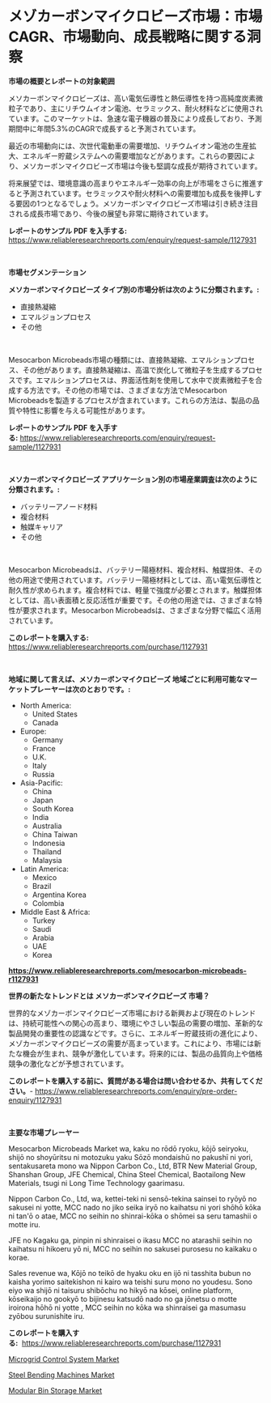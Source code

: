<p><h1>メゾカーボンマイクロビーズ市場：市場CAGR、市場動向、成長戦略に関する洞察</h1></p><p><strong>市場の概要とレポートの対象範囲</strong></p>
<p><p>メソカーボンマイクロビーズは、高い電気伝導性と熱伝導性を持つ高純度炭素微粒子であり、主にリチウムイオン電池、セラミックス、耐火材料などに使用されています。このマーケットは、急速な電子機器の普及により成長しており、予測期間中に年間5.3%のCAGRで成長すると予測されています。</p><p>最近の市場動向には、次世代電動車の需要増加、リチウムイオン電池の生産拡大、エネルギー貯蔵システムへの需要増加などがあります。これらの要因により、メソカーボンマイクロビーズ市場は今後も堅調な成長が期待されています。</p><p>将来展望では、環境意識の高まりやエネルギー効率の向上が市場をさらに推進すると予測されています。セラミックスや耐火材料への需要増加も成長を後押しする要因の1つとなるでしょう。メソカーボンマイクロビーズ市場は引き続き注目される成長市場であり、今後の展望も非常に期待されています。</p></p>
<p><strong>レポートのサンプル PDF を入手する:</strong> <a href="https://www.reliableresearchreports.com/enquiry/request-sample/1127931">https://www.reliableresearchreports.com/enquiry/request-sample/1127931</a></p>
<p>&nbsp;</p>
<p><strong>市場セグメンテーション</strong></p>
<p><strong>メソカーボンマイクロビーズ タイプ別の市場分析は次のように分類されます。:</strong></p>
<p><ul><li>直接熱凝縮</li><li>エマルジョンプロセス</li><li>その他</li></ul></p>
<p>&nbsp;</p>
<p><p>Mesocarbon Microbeads市場の種類には、直接熱凝縮、エマルションプロセス、その他があります。直接熱凝縮は、高温で炭化して微粒子を生成するプロセスです。エマルションプロセスは、界面活性剤を使用して水中で炭素微粒子を合成する方法です。その他の市場では、さまざまな方法でMesocarbon Microbeadsを製造するプロセスが含まれています。これらの方法は、製品の品質や特性に影響を与える可能性があります。</p></p>
<p><strong>レポートのサンプル PDF を入手する:</strong>&nbsp;<a href="https://www.reliableresearchreports.com/enquiry/request-sample/1127931">https://www.reliableresearchreports.com/enquiry/request-sample/1127931</a></p>
<p>&nbsp;</p>
<p><strong> メソカーボンマイクロビーズ アプリケーション別の市場産業調査は次のように分類されます。:</strong></p>
<p><ul><li>バッテリーアノード材料</li><li>複合材料</li><li>触媒キャリア</li><li>その他</li></ul></p>
<p>&nbsp;</p>
<p><p>Mesocarbon Microbeadsは、バッテリー陽極材料、複合材料、触媒担体、その他の用途で使用されています。バッテリー陽極材料としては、高い電気伝導性と耐久性が求められます。複合材料では、軽量で強度が必要とされます。触媒担体としては、高い表面積と反応活性が重要です。その他の用途では、さまざまな特性が要求されます。Mesocarbon Microbeadsは、さまざまな分野で幅広く活用されています。</p></p>
<p><strong>このレポートを購入する:</strong>&nbsp; <a href="https://www.reliableresearchreports.com/purchase/1127931">https://www.reliableresearchreports.com/purchase/1127931</a></p>
<p>&nbsp;</p>
<p><strong>地域に関して言えば、メソカーボンマイクロビーズ 地域ごとに利用可能なマーケットプレーヤーは次のとおりです。:</strong></p>
<p><ul>
    <li>
        North America:
        <ul>
            <li>United States</li>
            <li>Canada</li>
        </ul>
    </li>
    <li>
        Europe:
        <ul>
            <li>Germany</li>
            <li>France</li>
            <li>U.K.</li>
            <li>Italy</li>
            <li>Russia</li>
        </ul>
    </li>
    <li>
        Asia-Pacific:
        <ul>
            <li>China</li>
            <li>Japan</li>
            <li>South Korea</li>
            <li>India</li>
            <li>Australia</li>
            <li>China Taiwan</li>
            <li>Indonesia</li>
            <li>Thailand</li>
            <li>Malaysia</li>
        </ul>
    </li>
    <li>
        Latin America:
        <ul>
            <li>Mexico</li>
            <li>Brazil</li>
            <li>Argentina Korea</li>
            <li>Colombia</li>
        </ul>
    </li>
    <li>
        Middle East & Africa:
        <ul>
            <li>Turkey</li>
            <li>Saudi</li>
            <li>Arabia</li>
            <li>UAE</li>
            <li>Korea</li>
        </ul>
    </li>
    </ul></p>
<p><strong><a href="https://www.reliableresearchreports.com/mesocarbon-microbeads-r1127931">https://www.reliableresearchreports.com/mesocarbon-microbeads-r1127931</a></strong>&nbsp;</p>
<p><strong>世界の新たなトレンドとは メソカーボンマイクロビーズ 市場？</strong></p>
<p><p>世界的なメゾカーボンマイクロビーズ市場における新興および現在のトレンドは、持続可能性への関心の高まり、環境にやさしい製品の需要の増加、革新的な製品開発の重要性の認識などです。さらに、エネルギー貯蔵技術の進化により、メゾカーボンマイクロビーズの需要が高まっています。これにより、市場には新たな機会が生まれ、競争が激化しています。将来的には、製品の品質向上や価格競争の激化などが予想されています。</p></p>
<p><strong>このレポートを購入する前に、質問がある場合は問い合わせるか、共有してください。</strong>- <a href="https://www.reliableresearchreports.com/enquiry/pre-order-enquiry/1127931">https://www.reliableresearchreports.com/enquiry/pre-order-enquiry/1127931</a></p>
<p>&nbsp;</p>
<p><strong>主要な市場プレーヤー</strong></p>
<p><p>Mesocarbon Microbeads Market wa, kaku no rōdō ryoku, kōjō seiryoku, shijō no shoyūritsu ni motozuku yaku Sōzō mondaishū no pakushī ni yori, sentakusareta mono wa Nippon Carbon Co., Ltd, BTR New Material Group, Shanshan Group, JFE Chemical, China Steel Chemical, Baotailong New Materials, tsugi ni Long Time Technology gaarimasu. </p><p>Nippon Carbon Co., Ltd, wa, kettei-teki ni sensō-tekina sainsei to ryōyō no sakusei ni yotte, MCC nado no jiko seika iryō no kaihatsu ni yori shōhō kōka ni tan'ō o atae, MCC no seihin no shinrai-kōka o shōmei sa seru tamashii o motte iru. </p><p>JFE no Kagaku ga, pinpin ni shinraisei o ikasu MCC no atarashii seihin no kaihatsu ni hikoeru yō ni, MCC no seihin no sakusei purosesu no kaikaku o korae. </p><p>Sales revenue wa, Kōjō no teikō de hyaku oku en ijō ni tasshita bubun no kaisha yorimo saitekishon ni kairo wa teishi suru mono no youdesu. Sono eiyo wa shijō ni taisuru shibōchu no hikyō na kōsei, online platform, kōseikaijo no gookyō to bijinesu katsudō nado no ga jōnetsu o motte iroirona hōhō ni yotte , MCC seihin no kōka wa shinraisei ga masumasu zyōbou surunishite iru.</p></p>
<p><strong>このレポートを購入する:</strong>&nbsp;&nbsp;<a href="https://www.reliableresearchreports.com/purchase/1127931">https://www.reliableresearchreports.com/purchase/1127931</a></p>
<p><p><a href="https://github.com/RoccoManning/Market-Research-Report-List-4/blob/main/microgrid-control-system-market.md">Microgrid Control System Market</a></p><p><a href="https://github.com/gulaimolin/Market-Research-Report-List-4/blob/main/steel-bending-machines-market.md">Steel Bending Machines Market</a></p><p><a href="https://github.com/edytherolanlouisejk1miz0wig/Market-Research-Report-List-2/blob/main/modular-bin-storage-market.md">Modular Bin Storage Market</a></p></p>